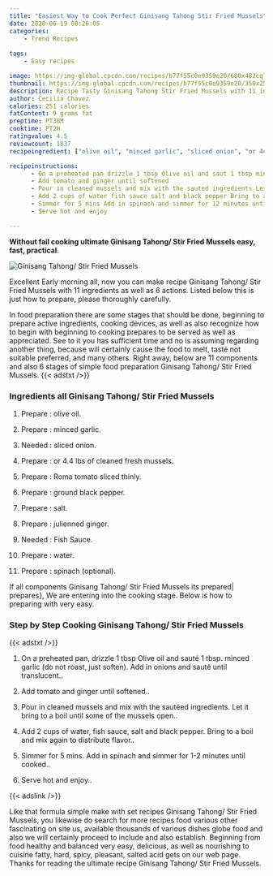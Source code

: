 ```yaml
---
title: "Easiest Way to Cook Perfect Ginisang Tahong Stir Fried Mussels"
date: 2020-06-19 00:26:05
categories:
    - Trend Recipes
    
tags:
    - Easy recipes

image: https://img-global.cpcdn.com/recipes/b77f55c0e9359e20/680x482cq70/ginisang-tahong-stir-fried-mussels-recipe-main-photo.jpg
thumbnail: https://img-global.cpcdn.com/recipes/b77f55c0e9359e20/350x250cq70/ginisang-tahong-stir-fried-mussels-recipe-main-photo.jpg
description: Recipe Tasty Ginisang Tahong Stir Fried Mussels with 11 ingredients and 6 stages of easy cooking.
author: Cecilia Chavez
calories: 251 calories
fatContent: 9 grams fat
preptime: PT38M
cooktime: PT2H
ratingvalue: 4.5
reviewcount: 1837
recipeingredient: ["olive oil", "minced garlic", "sliced onion", "or 44 lbs of cleaned fresh mussels", "Roma tomato sliced thinly", "ground black pepper", "salt", "julienned ginger", "Fish Sauce", "water", "spinach optional"]

recipeinstructions: 
      - On a preheated pan drizzle 1 tbsp Olive oil and saut 1 tbsp minced garlic do not roast just soften Add in onions and saut until translucent 
      - Add tomato and ginger until softened 
      - Pour in cleaned mussels and mix with the sauted ingredients Let it bring to a boil until some of the mussels open 
      - Add 2 cups of water fish sauce salt and black pepper Bring to a boil and mix again to distribute flavor 
      - Simmer for 5 mins Add in spinach and simmer for 12 minutes until cooked 
      - Serve hot and enjoy

---
```




**Without fail cooking ultimate Ginisang Tahong/ Stir Fried Mussels easy, fast, practical**. 


![Ginisang Tahong/ Stir Fried Mussels](https://img-global.cpcdn.com/recipes/b77f55c0e9359e20/680x482cq70/ginisang-tahong-stir-fried-mussels-recipe-main-photo.jpg "Ginisang Tahong/ Stir Fried Mussels")




Excellent Early morning all, now you can make recipe Ginisang Tahong/ Stir Fried Mussels with 11 ingredients as well as 6 actions. Listed below this is just how to prepare, please thoroughly carefully.

In food preparation there are some stages that should be done, beginning to prepare active ingredients, cooking devices, as well as also recognize how to begin with beginning to cooking prepares to be served as well as appreciated. See to it you has sufficient time and no is assuming regarding another thing, because will certainly cause the food to melt, taste not suitable preferred, and many others. Right away, below are 11 components and also 6 stages of simple food preparation Ginisang Tahong/ Stir Fried Mussels.
{{< adstxt />}}

### Ingredients all Ginisang Tahong/ Stir Fried Mussels


1. Prepare  : olive oil.

1. Prepare  : minced garlic.

1. Needed  : sliced onion.

1. Prepare  : or 4.4 lbs of cleaned fresh mussels.

1. Prepare  : Roma tomato sliced thinly.

1. Prepare  : ground black pepper.

1. Prepare  : salt.

1. Prepare  : julienned ginger.

1. Needed  : Fish Sauce.

1. Prepare  : water.

1. Prepare  : spinach (optional).



If all components Ginisang Tahong/ Stir Fried Mussels its prepared| prepares}, We are entering into the cooking stage. Below is how to preparing with very easy.

### Step by Step Cooking Ginisang Tahong/ Stir Fried Mussels

{{< adstxt />}}


1. On a preheated pan, drizzle 1 tbsp Olive oil and sauté 1 tbsp. minced garlic (do not roast, just soften). Add in onions and sauté until translucent..



1. Add tomato and ginger until softened..



1. Pour in cleaned mussels and mix with the sautéed ingredients. Let it bring to a boil until some of the mussels open..



1. Add 2 cups of water, fish sauce, salt and black pepper. Bring to a boil and mix again to distribute flavor..



1. Simmer for 5 mins. Add in spinach and simmer for 1-2 minutes until cooked..



1. Serve hot and enjoy..





{{< adslink />}}

Like that formula simple make with set recipes Ginisang Tahong/ Stir Fried Mussels, you likewise do search for more recipes food various other fascinating on site us, available thousands of various dishes globe food and also we will certainly proceed to include and also establish. Beginning from food healthy and balanced very easy, delicious, as well as nourishing to cuisine fatty, hard, spicy, pleasant, salted acid gets on our web page. Thanks for reading the ultimate recipe Ginisang Tahong/ Stir Fried Mussels.
